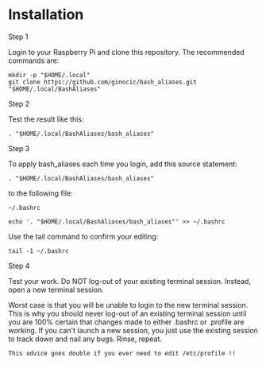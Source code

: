 # Installation
Step 1

Login to your Raspberry Pi and clone this repository. The recommended commands are:

    mkdir -p "$HOME/.local"
    git clone https://github.com/ginocic/bash_aliases.git "$HOME/.local/BashAliases"

Step 2

Test the result like this:

    . "$HOME/.local/BashAliases/bash_aliases"

Step 3

To apply bash_aliases each time you login, add this source statement:

    . "$HOME/.local/BashAliases/bash_aliases"

to the following file:

    ~/.bashrc
	
    echo '. "$HOME/.local/BashAliases/bash_aliases"' >> ~/.bashrc

Use the tail command to confirm your editing:

    tail -1 ~/.bashrc

Step 4

Test your work. Do NOT log-out of your existing terminal session. Instead, open a new terminal session.

Worst case is that you will be unable to login to the new terminal session. This is why you should never log-out of an existing terminal session until you are 100% certain that changes made to either .bashrc or .profile are working. If you can't launch a new session, you just use the existing session to track down and nail any bugs. Rinse, repeat.

    This advice goes double if you ever need to edit /etc/profile !!

